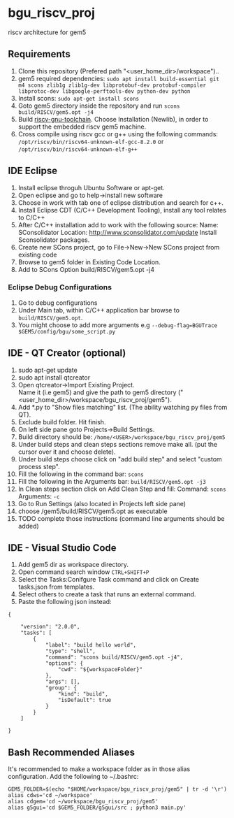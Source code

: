 # bgu_riscv_proj
riscv architecture for gem5

## Requirements 
1. Clone this repository (Prefered path "<user_home_dir>/workspace")..
2. gem5 required dependencies: 
```sudo apt install build-essential git m4 scons zlib1g zlib1g-dev libprotobuf-dev protobuf-compiler libprotoc-dev libgoogle-perftools-dev python-dev python```
3. Install scons: ```sudo apt-get install scons```
4. Goto gem5 directory inside the repository and run ```scons build/RISCV/gem5.opt -j4```
5. Build [riscv-gnu-toolchain](https://github.com/riscv/riscv-gnu-toolchain).
   Choose Installation (Newlib), in order to support the embedded riscv gem5 machine. 
6. Cross compile using riscv gcc or g++ using the following commands: ```/opt/riscv/bin/riscv64-unknown-elf-gcc-8.2.0```
   or ```/opt/riscv/bin/riscv64-unknown-elf-g++```
   
## IDE Eclipse 
1. Install eclipse throguh Ubuntu Software or apt-get. 
2. Open eclipse and go to help->install new software
3. Choose in work with tab one of eclipse distribution and search for c++.
4. Install Eclipse CDT (C/C++ Development Tooling), install any tool relates to C/C++
5. After C/C++ installation add to work with the following source: 
   Name: SConsolidator Location: http://www.sconsolidator.com/update
   Install Sconsolidator packages. 
6. Create new SCons project, go to File->New->New SCons project from existing code
7. Browse to gem5 folder in Existing Code Location. 
8. Add to SCons Option build/RISCV/gem5.opt -j4
### Eclipse Debug Configurations
1. Go to debug configurations
2. Under Main tab, within C/C++ application bar browse to ```build/RISCV/gem5.opt```.
3. You might choose to add more arguments e.g ```--debug-flag=BGUTrace $GEM5/config/bgu/some_script.py```
  


## IDE - QT Creator (optional)
1. sudo apt-get update
2. sudo apt install qtcreator 
3. Open qtcreator->Import Existing Project. 
  <br> Name it (i.e gem5) and give the path to gem5 directory ("<user_home_dir>/workspace/bgu_riscv_proj/gem5"). 
4. Add *.py to "Show files matching" list. (The ability watching py files from QT). 
5. Exclude build folder. Hit finish. 
6. On left side pane goto Projects->Build Settings. 
7. Build directory should be: ```/home/<USER>/workspace/bgu_riscv_proj/gem5```
8. Under build steps and clean steps sections remove make all. (put the cursor over it and choose delete). 
9. Under build steps choose click on "add build step" and select "custom process step". 
10. Fill the following in the command bar: ```scons```
11. Fill the following in the Arguments bar: ```build/RISCV/gem5.opt -j3```
12. In Clean steps section click on Add Clean Step and fill: Command: ```scons``` Arguments: ```-c```
13. Go to Run Settings (also located in Projects left side pane) 
14. choose /gem5/build/RISCV/gem5.opt as executable 
15. TODO complete those instructions (command line arguments should be added) 

## IDE - Visual Studio Code

1. Add gem5 dir as workspace directory. 
2. Open command search window ```CTRL+SHIFT+P```
3. Select the Tasks:Conifgure Task command and click on Create tasks.json from templates. 
4. Select others to create a task that runs an external command. 
5. Paste the following json instead: 
```
{
    
    "version": "2.0.0",
    "tasks": [
        {
            "label": "build hello world",
            "type": "shell",
            "command": "scons build/RISCV/gem5.opt -j4",
            "options": {
                "cwd": "${workspaceFolder}"
            },
            "args": [],
            "group": {
                "kind": "build",
                "isDefault": true
            }
        }
    ]

}
```

## Bash Recommended Aliases 
It's recommended to make a workspace folder as in those alias configuration. 
Add the following to ~/.bashrc:
```
GEM5_FOLDER=$(echo "$HOME/workspace/bgu_riscv_proj/gem5" | tr -d '\r')
alias cdws='cd ~/workspace'
alias cdgem='cd ~/workspace/bgu_riscv_proj/gem5'
alias g5gui='cd $GEM5_FOLDER/g5gui/src ; python3 main.py'
```
